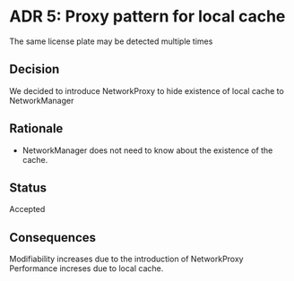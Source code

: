 # ADR 5: Proxy pattern for local cache
The same license plate may be detected multiple times

## Decision 
We decided to introduce NetworkProxy to hide existence of local cache to NetworkManager

## Rationale 
- NetworkManager does not need to know about the existence of the cache.

## Status
Accepted

## Consequences
Modifiability increases due to the introduction of NetworkProxy
Performance increses due to local cache.